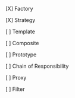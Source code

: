 [X] Factory

[X] Strategy

[ ] Template

[ ] Composite

[ ] Prototype

[ ] Chain of Responsibility 

[ ] Proxy

[ ] Filter